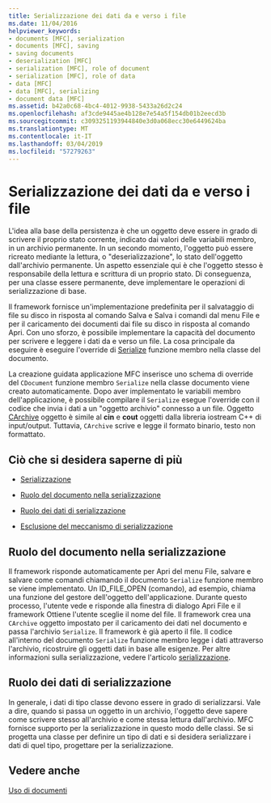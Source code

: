 ```yaml
---
title: Serializzazione dei dati da e verso i file
ms.date: 11/04/2016
helpviewer_keywords:
- documents [MFC], serialization
- documents [MFC], saving
- saving documents
- deserialization [MFC]
- serialization [MFC], role of document
- serialization [MFC], role of data
- data [MFC]
- data [MFC], serializing
- document data [MFC]
ms.assetid: b42a0c68-4bc4-4012-9938-5433a26d2c24
ms.openlocfilehash: af3cde9445ae4b128e7e54a5f154db01b2eecd3b
ms.sourcegitcommit: c3093251193944840e3d0a068ecc30e6449624ba
ms.translationtype: MT
ms.contentlocale: it-IT
ms.lasthandoff: 03/04/2019
ms.locfileid: "57279263"
---
```

# <a name="serializing-data-to-and-from-files"></a>Serializzazione dei dati da e verso i file

L'idea alla base della persistenza è che un oggetto deve essere in grado di scrivere il proprio stato corrente, indicato dai valori delle variabili membro, in un archivio permanente. In un secondo momento, l'oggetto può essere ricreato mediante la lettura, o "deserializzazione", lo stato dell'oggetto dall'archivio permanente. Un aspetto essenziale qui è che l'oggetto stesso è responsabile della lettura e scrittura di un proprio stato. Di conseguenza, per una classe essere permanente, deve implementare le operazioni di serializzazione di base.

Il framework fornisce un'implementazione predefinita per il salvataggio di file su disco in risposta al comando Salva e Salva i comandi dal menu File e per il caricamento dei documenti dai file su disco in risposta al comando Apri. Con uno sforzo, è possibile implementare la capacità del documento per scrivere e leggere i dati da e verso un file. La cosa principale da eseguire è eseguire l'override di [Serialize](../mfc/reference/cobject-class.md#serialize) funzione membro nella classe del documento.

La creazione guidata applicazione MFC inserisce uno schema di override del `CDocument` funzione membro `Serialize` nella classe documento viene creato automaticamente. Dopo aver implementato le variabili membro dell'applicazione, è possibile compilare il `Serialize` esegue l'override con il codice che invia i dati a un "oggetto archivio" connesso a un file. Oggetto [CArchive](../mfc/reference/carchive-class.md) oggetto è simile al **cin** e **cout** oggetti dalla libreria iostream C++ di input/output. Tuttavia, `CArchive` scrive e legge il formato binario, testo non formattato.

## <a name="what-do-you-want-to-know-more-about"></a>Ciò che si desidera saperne di più

- [Serializzazione](../mfc/serialization-in-mfc.md)

- [Ruolo del documento nella serializzazione](#_core_the_document.92.s_role_in_serialization)

- [Ruolo dei dati di serializzazione](#_core_the_data.92.s_role_in_serialization)

- [Esclusione del meccanismo di serializzazione](../mfc/bypassing-the-serialization-mechanism.md)

##  <a name="_core_the_document.92.s_role_in_serialization"></a> Ruolo del documento nella serializzazione

Il framework risponde automaticamente per Apri del menu File, salvare e salvare come comandi chiamando il documento `Serialize` funzione membro se viene implementato. Un ID_FILE_OPEN (comando), ad esempio, chiama una funzione del gestore dell'oggetto dell'applicazione. Durante questo processo, l'utente vede e risponde alla finestra di dialogo Apri File e il framework Ottiene l'utente sceglie il nome del file. Il framework crea una `CArchive` oggetto impostato per il caricamento dei dati nel documento e passa l'archivio `Serialize`. Il framework è già aperto il file. Il codice all'interno del documento `Serialize` funzione membro legge i dati attraverso l'archivio, ricostruire gli oggetti dati in base alle esigenze. Per altre informazioni sulla serializzazione, vedere l'articolo [serializzazione](../mfc/serialization-in-mfc.md).

##  <a name="_core_the_data.92.s_role_in_serialization"></a> Ruolo dei dati di serializzazione

In generale, i dati di tipo classe devono essere in grado di serializzarsi. Vale a dire, quando si passa un oggetto in un archivio, l'oggetto deve sapere come scrivere stesso all'archivio e come stessa lettura dall'archivio. MFC fornisce supporto per la serializzazione in questo modo delle classi. Se si progetta una classe per definire un tipo di dati e si desidera serializzare i dati di quel tipo, progettare per la serializzazione.

## <a name="see-also"></a>Vedere anche

[Uso di documenti](../mfc/using-documents.md)
